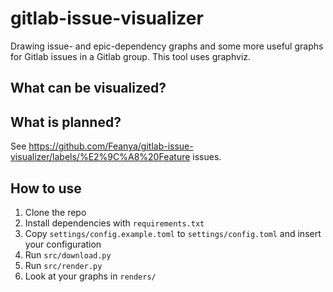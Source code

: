# gitlab-issue-visualizer
Drawing issue- and epic-dependency graphs and some more useful graphs for Gitlab issues in a Gitlab group. 
This tool uses graphviz.

## What can be visualized?

## What is planned?
See https://github.com/Feanya/gitlab-issue-visualizer/labels/%E2%9C%A8%20Feature issues.

## How to use
1. Clone the repo
2. Install dependencies with `requirements.txt`
3. Copy `settings/config.example.toml` to `settings/config.toml` and insert your configuration
4. Run `src/download.py`
5. Run `src/render.py`
6. Look at your graphs in `renders/`
